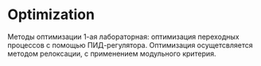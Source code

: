 # Optimization
Методы оптимизации
1-ая лабораторная: оптимизация переходных процессов с помощью ПИД-регулятора. Оптимизация осущетсвляется методом релоксации, с применением модульного критерия.
